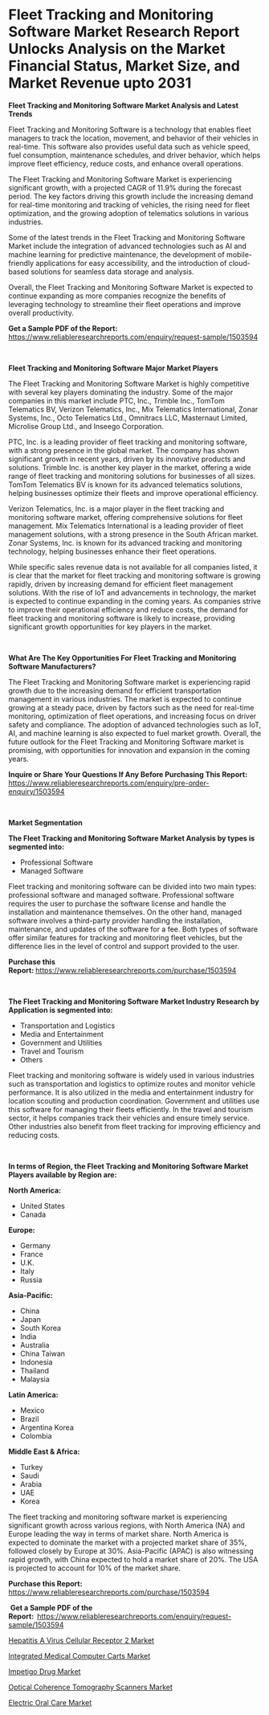 <p><h1>Fleet Tracking and Monitoring Software Market Research Report Unlocks Analysis on the Market Financial Status, Market Size, and Market Revenue upto 2031</h1></p><p><strong>Fleet Tracking and Monitoring Software Market Analysis and Latest Trends</strong></p>
<p><p>Fleet Tracking and Monitoring Software is a technology that enables fleet managers to track the location, movement, and behavior of their vehicles in real-time. This software also provides useful data such as vehicle speed, fuel consumption, maintenance schedules, and driver behavior, which helps improve fleet efficiency, reduce costs, and enhance overall operations.</p><p>The Fleet Tracking and Monitoring Software Market is experiencing significant growth, with a projected CAGR of 11.9% during the forecast period. The key factors driving this growth include the increasing demand for real-time monitoring and tracking of vehicles, the rising need for fleet optimization, and the growing adoption of telematics solutions in various industries.</p><p>Some of the latest trends in the Fleet Tracking and Monitoring Software Market include the integration of advanced technologies such as AI and machine learning for predictive maintenance, the development of mobile-friendly applications for easy accessibility, and the introduction of cloud-based solutions for seamless data storage and analysis.</p><p>Overall, the Fleet Tracking and Monitoring Software Market is expected to continue expanding as more companies recognize the benefits of leveraging technology to streamline their fleet operations and improve overall productivity.</p></p>
<p><strong>Get a Sample PDF of the Report:&nbsp;</strong> <a href="https://www.reliableresearchreports.com/enquiry/request-sample/1503594">https://www.reliableresearchreports.com/enquiry/request-sample/1503594</a></p>
<p>&nbsp;</p>
<p><strong>Fleet Tracking and Monitoring Software Major Market Players</strong></p>
<p><p>The Fleet Tracking and Monitoring Software Market is highly competitive with several key players dominating the industry. Some of the major companies in this market include PTC, Inc., Trimble Inc., TomTom Telematics BV, Verizon Telematics, Inc., Mix Telematics International, Zonar Systems, Inc., Octo Telematics Ltd., Omnitracs LLC, Masternaut Limited, Microlise Group Ltd., and Inseego Corporation.</p><p>PTC, Inc. is a leading provider of fleet tracking and monitoring software, with a strong presence in the global market. The company has shown significant growth in recent years, driven by its innovative products and solutions. Trimble Inc. is another key player in the market, offering a wide range of fleet tracking and monitoring solutions for businesses of all sizes. TomTom Telematics BV is known for its advanced telematics solutions, helping businesses optimize their fleets and improve operational efficiency.</p><p>Verizon Telematics, Inc. is a major player in the fleet tracking and monitoring software market, offering comprehensive solutions for fleet management. Mix Telematics International is a leading provider of fleet management solutions, with a strong presence in the South African market. Zonar Systems, Inc. is known for its advanced tracking and monitoring technology, helping businesses enhance their fleet operations.</p><p>While specific sales revenue data is not available for all companies listed, it is clear that the market for fleet tracking and monitoring software is growing rapidly, driven by increasing demand for efficient fleet management solutions. With the rise of IoT and advancements in technology, the market is expected to continue expanding in the coming years. As companies strive to improve their operational efficiency and reduce costs, the demand for fleet tracking and monitoring software is likely to increase, providing significant growth opportunities for key players in the market.</p></p>
<p>&nbsp;</p>
<p><strong>What Are The Key Opportunities For Fleet Tracking and Monitoring Software Manufacturers?</strong></p>
<p><p>The Fleet Tracking and Monitoring Software market is experiencing rapid growth due to the increasing demand for efficient transportation management in various industries. The market is expected to continue growing at a steady pace, driven by factors such as the need for real-time monitoring, optimization of fleet operations, and increasing focus on driver safety and compliance. The adoption of advanced technologies such as IoT, AI, and machine learning is also expected to fuel market growth. Overall, the future outlook for the Fleet Tracking and Monitoring Software market is promising, with opportunities for innovation and expansion in the coming years.</p></p>
<p><strong>Inquire or Share Your Questions If Any Before Purchasing This Report:</strong> <a href="https://www.reliableresearchreports.com/enquiry/pre-order-enquiry/1503594">https://www.reliableresearchreports.com/enquiry/pre-order-enquiry/1503594</a></p>
<p>&nbsp;</p>
<p><strong>Market Segmentation</strong></p>
<p><strong>The Fleet Tracking and Monitoring Software Market Analysis by types is segmented into:</strong></p>
<p><ul><li>Professional Software</li><li>Managed Software</li></ul></p>
<p><p>Fleet tracking and monitoring software can be divided into two main types: professional software and managed software. Professional software requires the user to purchase the software license and handle the installation and maintenance themselves. On the other hand, managed software involves a third-party provider handling the installation, maintenance, and updates of the software for a fee. Both types of software offer similar features for tracking and monitoring fleet vehicles, but the difference lies in the level of control and support provided to the user.</p></p>
<p><strong>Purchase this Report:&nbsp;</strong><a href="https://www.reliableresearchreports.com/purchase/1503594">https://www.reliableresearchreports.com/purchase/1503594</a></p>
<p>&nbsp;</p>
<p><strong>The Fleet Tracking and Monitoring Software Market Industry Research by Application is segmented into:</strong></p>
<p><ul><li>Transportation and Logistics</li><li>Media and Entertainment</li><li>Government and Utilities</li><li>Travel and Tourism</li><li>Others</li></ul></p>
<p><p>Fleet tracking and monitoring software is widely used in various industries such as transportation and logistics to optimize routes and monitor vehicle performance. It is also utilized in the media and entertainment industry for location scouting and production coordination. Government and utilities use this software for managing their fleets efficiently. In the travel and tourism sector, it helps companies track their vehicles and ensure timely service. Other industries also benefit from fleet tracking for improving efficiency and reducing costs.</p></p>
<p>&nbsp;</p>
<p><strong>In terms of Region, the Fleet Tracking and Monitoring Software Market Players available by Region are:</strong></p>
<p>
    <p> <strong> North America: </strong>
        <ul>
            <li>United States</li>
            <li>Canada</li>
        </ul>
        </p> 
    <p> <strong> Europe: </strong>
        <ul>
            <li>Germany</li>
            <li>France</li>
            <li>U.K.</li>
            <li>Italy</li>
            <li>Russia</li>
        </ul>
        </p> 
    <p> <strong> Asia-Pacific: </strong>
        <ul>
            <li>China</li>
            <li>Japan</li>
            <li>South Korea</li>
            <li>India</li>
            <li>Australia</li>
            <li>China Taiwan</li>
            <li>Indonesia</li>
            <li>Thailand</li>
            <li>Malaysia</li>
        </ul>
        </p> 
    <p> <strong> Latin America: </strong>
        <ul>
            <li>Mexico</li>
            <li>Brazil</li>
            <li>Argentina Korea</li>
            <li>Colombia</li>
        </ul>
        </p> 
    <p> <strong> Middle East & Africa: </strong>
        <ul>
            <li>Turkey</li>
            <li>Saudi</li>
            <li>Arabia</li>
            <li>UAE</li>
            <li>Korea</li>
        </ul>
    </p>
    </p>
<p><p>The fleet tracking and monitoring software market is experiencing significant growth across various regions, with North America (NA) and Europe leading the way in terms of market share. North America is expected to dominate the market with a projected market share of 35%, followed closely by Europe at 30%. Asia-Pacific (APAC) is also witnessing rapid growth, with China expected to hold a market share of 20%. The USA is projected to account for 10% of the market share.</p></p>
<p><strong>Purchase this Report: </strong><a href="https://www.reliableresearchreports.com/purchase/1503594">https://www.reliableresearchreports.com/purchase/1503594</a></p>
<p>&nbsp;<strong>Get a Sample PDF of the Report:&nbsp;&nbsp;</strong><a href="https://www.reliableresearchreports.com/enquiry/request-sample/1503594">https://www.reliableresearchreports.com/enquiry/request-sample/1503594</a></p>
<p><strong></strong></p>
<p><p><a href="https://github.com/pgtimber/Market-Research-Report-List-1/blob/main/hepatitis-a-virus-cellular-receptor-2-market.md">Hepatitis A Virus Cellular Receptor 2 Market</a></p><p><a href="https://medium.com/@paulmcglynn6456/integrated-medical-computer-carts-market-share-evolution-and-market-growth-trends-2024-2031-18e433885088">Integrated Medical Computer Carts Market</a></p><p><a href="https://github.com/arionmp/Market-Research-Report-List-1/blob/main/impetigo-drug-market.md">Impetigo Drug Market</a></p><p><a href="https://medium.com/@joanacasper19/optical-coherence-tomography-scanners-market-furnishes-information-on-market-share-market-trends-c4368a83e489">Optical Coherence Tomography Scanners Market</a></p><p><a href="https://medium.com/@paulmcglynn6456/electric-oral-care-market-analysis-and-sze-forecasted-for-period-from-2024-to-2031-c7b426831bd7">Electric Oral Care Market</a></p></p>